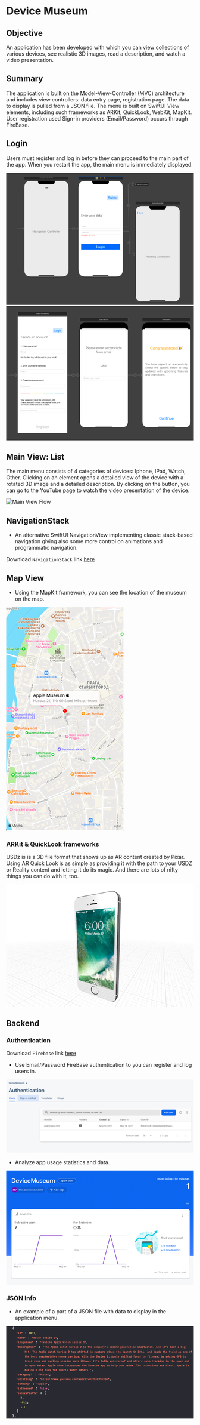# Device Museum

## Objective

An application has been developed with which you can view collections of 
various devices, see realistic 3D images, read a description, and watch 
a video presentation.

## Summary

The application is built on the Model-View-Controller (MVC) architecture and 
includes view controllers: data entry page, registration page. The data to 
display is pulled from a JSON file. The menu is built on SwiftUI View 
elements, including such frameworks as ARKit, QuickLook, WebKit, MapKit. 
User registration used Sign-in providers (Email/Password) occurs through FireBase.

## Login

Users must register and log in before they can proceed to the main part of the app. 
When you restart the app, the main menu is immediately displayed.

![Login Flow](readme_assets/Login/login_flow.png)
![Login Flow](readme_assets/Login/login_flow1.png)

## Main View: List

The main menu consists of 4 categories of devices: Iphone, IPad, Watch, Other.
Clicking on an element opens a detailed view of the device with a rotated 3D image
and a detailed description. By clicking on the button, you can go to the YouTube 
page to watch the video presentation of the device.

![Main View Flow](readme_assets/Menu/menu_full.png)

## NavigationStack

* An alternative SwiftUI NavigationView implementing classic stack-based navigation giving also some more control on animations and programmatic navigation.

Download `NavigationStack`
link [here](https://github.com/matteopuc/swiftui-navigation-stack)


## Map View

* Using the MapKit framework, you can see the location of the museum on the map.

![Map View](readme_assets/Menu/menu8.png)

### ARKit & QuickLook frameworks  

USDz is is a 3D file format that shows up as AR content created by Pixar.
Using AR Quick Look is as simple as providing it with the path to your USDZ
or Reality content and letting it do its magic. And there are lots of nifty
things you can do with it, too.

![ARKit & QuickLook frameworks](readme_assets/ar_model.png)

## Backend

### Authentication

Download `Firebase`
link [here](https://github.com/firebase/firebase-ios-sdk)

* Use Email/Password FireBase authentication to you can register and log users in.

![Authentication](readme_assets/firebase_user.png)

* Analyze app usage statistics and data.

![Authentication](readme_assets/firebase_analytics.png)

### JSON Info

* An example of a part of a JSON file with data to display in the application menu.

![JSON Info](readme_assets/json.png)
